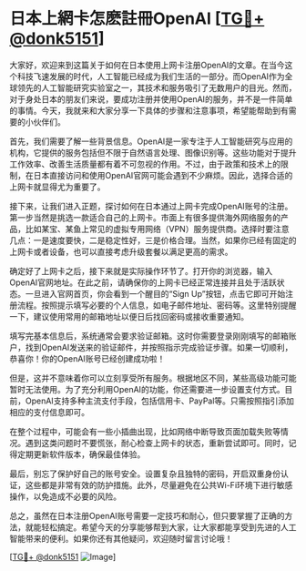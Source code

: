 # 日本上網卡怎麽註冊OpenAI [[TG💪+ @donk5151](https://t.me/s/donk5151)]

大家好，欢迎来到这篇关于如何在日本使用上网卡注册OpenAI的文章。在当今这个科技飞速发展的时代，人工智能已经成为我们生活的一部分。而OpenAI作为全球领先的人工智能研究实验室之一，其技术和服务吸引了无数用户的目光。然而，对于身处日本的朋友们来说，要成功注册并使用OpenAI的服务，并不是一件简单的事情。今天，我就来和大家分享一下具体的步骤和注意事项，希望能帮助到有需要的小伙伴们。

首先，我们需要了解一些背景信息。OpenAI是一家专注于人工智能研究与应用的机构，它提供的服务包括但不限于自然语言处理、图像识别等。这些功能对于提升工作效率、改善生活质量都有着不可忽视的作用。不过，由于政策和技术上的限制，在日本直接访问和使用OpenAI官网可能会遇到不少麻烦。因此，选择合适的上网卡就显得尤为重要了。

接下来，让我们进入正题，探讨如何在日本通过上网卡完成OpenAI账号的注册。第一步当然是挑选一款适合自己的上网卡。市面上有很多提供海外网络服务的产品，比如某宝、某鱼上常见的虚拟专用网络（VPN）服务提供商。选择时要注意几点：一是速度要快，二是稳定性好，三是价格合理。当然，如果你已经有固定的上网卡或者设备，也可以直接考虑升级套餐以满足更高的需求。

确定好了上网卡之后，接下来就是实际操作环节了。打开你的浏览器，输入OpenAI官网地址。在此之前，请确保你的上网卡已经正常连接并且处于活跃状态。一旦进入官网首页，你会看到一个醒目的“Sign Up”按钮，点击它即可开始注册流程。按照提示填写必要的个人信息，如电子邮件地址、密码等。这里特别提醒一下，建议使用常用的邮箱地址以便日后找回密码或接收重要通知。

填写完基本信息后，系统通常会要求验证邮箱。这时你需要登录刚刚填写的邮箱账户，找到OpenAI发送来的验证邮件，并按照指示完成验证步骤。如果一切顺利，恭喜你！你的OpenAI账号已经创建成功啦！

但是，这并不意味着你可以立刻享受所有服务。根据地区不同，某些高级功能可能暂时无法使用。为了充分利用OpenAI的功能，你还需要进一步设置支付方式。目前，OpenAI支持多种主流支付手段，包括信用卡、PayPal等。只需按照指引添加相应的支付信息即可。

在整个过程中，可能会有一些小插曲出现，比如网络中断导致页面加载失败等情况。遇到这类问题时不要慌张，耐心检查上网卡的状态，重新尝试即可。同时，记得定期更新软件版本，确保最佳体验。

最后，别忘了保护好自己的账号安全。设置复杂且独特的密码，开启双重身份认证，这些都是非常有效的防护措施。此外，尽量避免在公共Wi-Fi环境下进行敏感操作，以免造成不必要的风险。

总之，虽然在日本注册OpenAI账号需要一定技巧和耐心，但只要掌握了正确的方法，就能轻松搞定。希望今天的分享能够帮到大家，让大家都能享受到先进的人工智能带来的便利。如果你还有其他疑问，欢迎随时留言讨论哦！

[[TG💪+ @donk5151](https://t.me/s/donk5151) ![Image](https://i.postimg.cc/rwNCRYN7/Snipaste-2025-04-30-17-27-05.png)]